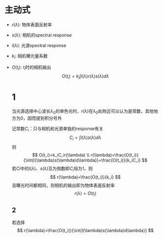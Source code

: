 # 主动式



- $r(\lambda)$: 物体表面反射率

- $s(\lambda)$: 相机的spectral response

- $l(\lambda)$: 光源spectral response

- $k_i$: 相机曝光量系数

- $O(t_i)$: $t_i$时的相机输出
  $$
  O(t_i) = k_i \int{l(\lambda) r(\lambda)s(\lambda)d\lambda}
  $$

  # 1

  当光源选择中心波长$\lambda_0$的单色光时，$r(\lambda)$在$\lambda_0$处附近可以认为是常数，其他地方为0，因而提到积分号外

  记常数$C_i$：只与相机和光源单独的response有关
  $$
  C_i=\int{l(\lambda)s(\lambda)d\lambda}
  $$
  则
  $$
  O(t_i)=k_iC_ir(\lambda) \\
  r(\lambda)=\frac{O(t_i)}{\int{l(\lambda)s(\lambda)d\lambda}}=\frac{O(t_i)}{k_iC_i}
  $$
  若$Ci$中的$l(\lambda)、s(\lambda)$互为倒数即$C_i$恒为1，则
  $$
  r(\lambda)=\frac{O(t_i)}{k_i}
  $$
  且曝光时间都相同，则相机的输出即为物体表面反射率
  $$
  r(\lambda)=O(t_i)
  $$

  ## 2

  若选择
  $$
  r(\lambda)=\frac{O(t_i)}{\int{l(\lambda)s(\lambda)d\lambda}}
  $$